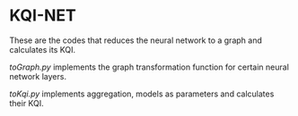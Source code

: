 # KQI-NET

These are the codes that reduces the neural network to a graph and calculates its KQI.

_toGraph.py_ implements the graph transformation function for certain neural network layers.

_toKqi.py_ implements aggregation, models as parameters and calculates their KQI.
